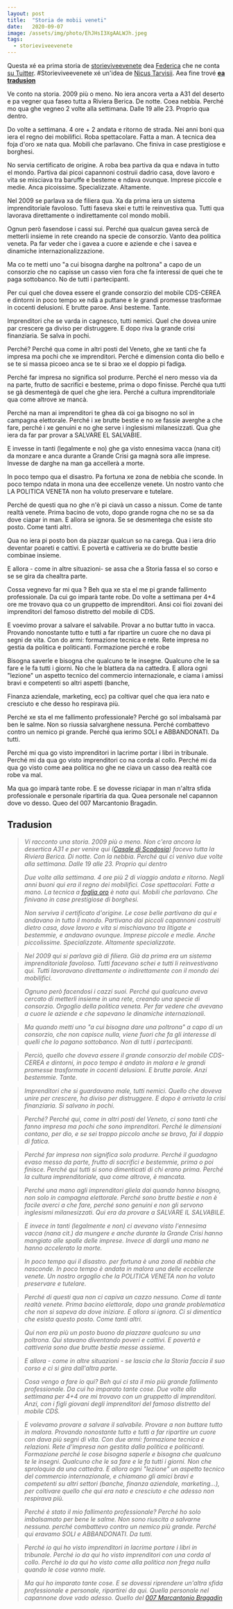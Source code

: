 ```yaml
---
layout: post
title:  "Storia de mobii veneti"
date:   2020-09-07
image: /assets/img/photo/EhJHsI3XgAALWJh.jpeg
tags:
  - storieviveevenete
---
```


Questa xé ea prima storia de [storieviveevenete](https://poentavalei.com/liston#storieviveevenete) dea [Federica](https://twitter.com/Lavvelenata) che ne conta [su Tuitter](https://twitter.com/Lavvelenata/status/1302182084023398400?s=20). #Storieviveevenete xé un'idea de [Nicus Tarvisii](https://twitter.com/Nicus_Tarvisii). Aea fine trové [**ea tradusion**](#1)

Ve conto na storia. 2009 più o meno. No iera ancora verta a A31 del deserto e pa vegner qua faseo tutta a Riviera Berica. De notte. Coea nebbia. Perché mo qua ghe vegneo 2 volte alla settimana. Dalle 19 alle 23. Proprio qua dentro.

Do volte a settimana. 4 ore + 2 andata e ritorno de strada. Nei anni boni qua iera el regno dei mobilifici. Roba spettacolare. Fatta a man. A tecnica dea foja d'oro xe nata qua. Mobili che parlavano. Che finiva in case prestigiose e borghesi.

No servia certificato de origine. A roba bea partiva da qua e ndava in tutto el mondo. Partiva dai picoi capannoni costruii dadrio casa, dove lavoro e vita se misciava tra baruffe e besteme e ndava ovunque. Imprese piccole e medie. Anca picoissime. Specializzate. Altamente.

Nel 2009 se parlava xa de filiera qua. Xa da prima iera un sistema imprenditoriale favoloso. Tutti faseva skei e tutti le reinvestiva qua. Tutti qua lavorava direttamente o indirettamente col mondo mobili.

Ognun però fasendose i cassi sui. Perché qua qualcun gavea sercà de metterli insieme in rete creando na specie de consorzio. Vanto dea politica veneta. Pa far veder che i gavea a cuore e aziende e che i savea e dinamiche internazionalizzazione.

Ma co te metti uno "a cui bisogna darghe na poltrona" a capo de un consorzio che no capisse un casso vien fora che fa interessi de quei che te paga sottobanco. No de tutti i partecipanti.

Per cui quel che dovea essere el grande consorzio del mobile CDS-CEREA e dintorni in poco tempo xe ndà a puttane e le grandi promesse trasformae in cocenti delusioni. E brutte paroe. Ansi besteme. Tante.

Imprenditori che se varda in cagnesco, tutti nemici. Quel che dovea unire par crescere ga diviso per distruggere.
E dopo riva la grande crisi finanziaria.
Se salva in pochi.

Perché? Perché qua come in altri posti del Veneto, ghe xe tanti che fa impresa ma pochi che xe imprenditori. Perché e dimension conta dio bello e se te si massa picoeo anca se te si brao xe el doppio pi fadiga.

Perché far impresa no significa sol produrre. Perché el nero messo via da na parte, frutto de sacrifici e besteme, prima o dopo finisse. Perché qua tutti se gà desmentegà de quel che ghe iera. Perché a cultura imprenditoriale qua come altrove xe mancà.

Perché na man ai imprenditori te ghea dà coi ga bisogno no sol in campagna elettorale. Perché i xe brutte bestie e no xe fassie averghe a che fare, perché i xe genuini e no ghe serve i inglesismi milanesizzati. Qua ghe iera da far par provar a SALVARE EL SALVABIE.

E invesse in tanti (legalmente e no) ghe ga visto ennesima vacca (nana cit) da monzare e anca durante a Grande Crisi ga magnà sora alle imprese. Invesse de darghe na man ga accellerà a morte.

In poco tempo qua el disastro. Pa fortuna xe zona de nebbia che sconde. In poco tempo ndata in mona una dee eccellenze venete. Un nostro vanto che LA POLITICA VENETA non ha voluto preservare e tutelare.

Perché de questi qua no ghe n'è pi ciavà un casso a nissun. Come de tante realtà venete. Prima bacino de voto, dopo grande rogna che no se sa da dove ciapar in man. E allora se ignora. Se se desmentega che esiste sto posto. Come tanti altri.

Qua no iera pi posto bon da piazzar qualcun so na carega. Qua i iera drio deventar poareti e cattivi. E povertà e cattiveria xe do brutte bestie combinae insieme.

E allora - come in altre situazioni- se assa che a Storia fassa el so corso e se se gira da chealtra parte.

Cossa vegnevo far mi qua ? Beh qua xe sta el me pi grande fallimento professionale. Da cui go imparà tante robe.
Do volte a settimana per 4+4 ore me trovavo qua co un gruppetto de imprenditori. Ansi coi fioi zovani dei imprenditori del famoso distretto del mobile di CDS.

E voevimo provar a salvare el salvabile. Provar a no buttar tutto in vacca. Provando nonostante tutto e tutti a far ripartire un cuore che no dava pi segni de vita. Con do armi: formazione tecnica e rete. Rete impresa no gestia da politica e politicanti. Formazione perché e robe

Bisogna saverle e bisogna che qualcuno te le insegne. Qualcuno che le sa fare e le fa tutti i giorni. No che le blattera da na cattedra. E allora ogni "lezione" un aspetto tecnico del commercio internazionale,  e ciama i amissi bravi e competenti so altri aspetti (banche,

Finanza aziendale, marketing,  ecc) pa coltivar quel che qua iera nato e cresciuto e che desso ho respirava più.

Perché xe sta el me fallimento professionale? Perché go sol imbalsamà par ben le salme. Non so riussia salvarghene nessuna. Perché combattevo contro un nemico pi grande. Perché qua ierimo SOLI e ABBANDONATI. Da tutti.

Perché mi qua go visto imprenditori in lacrime portar i libri in tribunale.
Perché mi da qua go visto imprenditori co na corda al collo.
Perché mi da qua go visto come aea politica no ghe ne ciava un casso dea realtà coe robe va mal.

Ma qua go imparà tante robe. E se dovesse riciapar in man n'altra sfida professionale e personale ripartiria da qua. Quea personale nel capannon dove vo desso. Queo del 007 Marcantonio Bragadin.

<a id="1"></a>
## Tradusion

> *Vi racconto una storia. 2009 più o meno. Non c'era ancora la desertica A31 e per venire qui ([Casale di Scodosia](https://it.wikipedia.org/wiki/Casale_di_Scodosia)) facevo tutta la Riviera Berica. Di notte. Con la nebbia. Perché qui ci venivo due volte alla settimana. Dalle 19 alle 23. Proprio qui dentro*
>
> *Due volte alla settimana. 4 ore più 2 di viaggio andata e ritorno. Negli anni buoni qui era il regno dei mobilifici. Cose spettacolari. Fatte a mano. La tecnica a [foglia oro](https://it.wikipedia.org/wiki/Foglia_oro) è nata qui. Mobili che parlavano. Che finivano in case prestigiose di borghesi.*
>
> *Non serviva il certificato d'origine. Le cose belle partivano da qui e andavano in tutto il mondo. Partivano dai piccoli capannoni costruiti dietro casa, dove lavoro e vita si mischiavano tra litigate e bestemmie, e andavano ovunque. Imprese piccole e medie. Anche piccolissime. Specializzate. Altamente specializzate.*

> *Nel 2009 qui si parlava già di filiera. Già da prima era un sistema imprenditoriale favoloso. Tutti facevano schei e tutti li reinvestivano qui. Tutti lavoravano direttamente o indirettamente con il mondo dei mobilifici.*

> *Ognuno però facendosi i cazzi suoi. Perché qui qualcuno aveva cercato di metterli insieme in una rete, creando una specie di consorzio. Orgoglio della politica veneta. Per far vedere che avevano a cuore le aziende e che sapevano le dinamiche internazionali.*

> *Ma quando metti uno "a cui bisogna dare una poltrona" a capo di un consorzio, che non capisce nulla, viene fuori che fa gli interesse di quelli che lo pagano sottobanco. Non di tutti i partecipanti.*

> *Perciò, quello che doveva essere il grande consorzio del mobile CDS-CEREA e dintorni, in poco tempo è andato in malora e le grandi promesse trasformate in cocenti delusioni. E brutte parole. Anzi bestemmie. Tante.*

> *Imprenditori che si guardavano male, tutti nemici. Quello che doveva unire per crescere, ha diviso per distruggere. E dopo è arrivata la crisi finanziaria. Si salvano in pochi.*

> *Perché? Perché qui, come in altri posti del Veneto, ci sono tanti che fanno impresa ma pochi che sono imprenditori. Perché le dimensioni contano, per dio, e se sei troppo piccolo anche se bravo, fai il doppio di fatica.*

> *Perché far impresa non significa solo produrre. Perché il guadagno evaso messo da parte, frutto di sacrifici e bestemmie, prima o poi finisce. Perché qui tutti si sono dimenticati di chi erano prima. Perché la cultura imprenditoriale, qua come altrove, è mancata.*

> *Perché una mano agli imprenditori gliela dai quando hanno bisogno, non solo in campagna elettorale. Perché sono brutte bestie e non è facile averci a che fare, perché sono genuini e non gli servono inglesismi milanesizzati. Qui era da provare a SALVARE IL SALVABILE.*

> *E invece in tanti (legalmente e non) ci avevano visto l'ennesima vacca (nana cit.) da mungere e anche durante la Grande Crisi hanno mangiato alle spalle delle imprese. Invece di dargli una mano ne hanno accelerato la morte.*

> *In poco tempo qui il disastro. per fortuna è una zona di nebbia che nasconde. In poco tempo è andata in malora una delle eccellenze venete. Un nostro orgoglio che la POLITICA VENETA non ha voluto preservare e tutelare.*

> *Perché di questi qua non ci capiva un cazzo nessuno. Come di tante realtà venete. Prima bacino elettorale, dopo una grande problematica che non si sapeva da dove iniziare. E allora si ignora. Ci si dimentica che esista questo posto. Come tanti altri.*

> *Qui non era più un posto buono da piazzare qualcuno su una poltrona. Qui stavano diventando poveri e cattivi. E povertà e cattiveria sono due brutte bestie messe assieme.*

> *E allora - come in altre situazioni - se lascia che la Storia faccia il suo corso e ci si gira dall'altra parte.*

> *Cosa vengo a fare io qui? Beh qui ci sta il mio più grande fallimento professionale. Da cui ho imparato tante cose. Due volte alla settimana per 4+4 ore mi trovavo con un gruppetto di imprenditori. Anzi, con i figli giovani degli imprenditori del famoso distretto del mobile CDS.*

> *E volevamo provare a salvare il salvabile. Provare a non buttare tutto in malora. Provando nonostante tutto e tutti a far ripartire un cuore con dava più segni di vita. Con due armi: formazione tecnica e relazioni. Rete d'impresa non gestita dalla politica e politicanti. Formazione perché le cose bisogna saperle e bisogna che qualcuno te le insegni. Qualcuno che le sa fare e le fa tutti i giorni. Non che sproloquia da una cattedra. E allora ogni "lezione" un aspetto tecnico del commercio internazionale, e chiamano gli amici bravi e competenti su altri settori (banche, finanza aziendale, marketing...), per coltivare quello che qui era nato e cresciuto e che adesso non respirava più.*

> *Perché è stato il mio fallimento professionale? Perché ho solo imbalsamato per bene le salme. Non sono riuscita a salvarne nessuna. perché combattevo contro un nemico più grande. Perché qui eravamo SOLI e ABBANDONATI. Da tutti.*

> *Perché io qui ho visto imprenditori in lacrime portare i libri in tribunale. Perché io da qui ho visto imprenditori con una corda al collo. Perché io da qui ho visto come alla politica non frega nulla quando le cose vanno male.*

> *Ma qui ho imparato tante cose. E se dovessi riprendere un'altra sfida professionale e personale, ripartirei da qui. Quella personale nel capannone dove vado adesso. Quello del [007 Marcantonio Bragadin](https://it.wikipedia.org/wiki/Serenissimi)*
